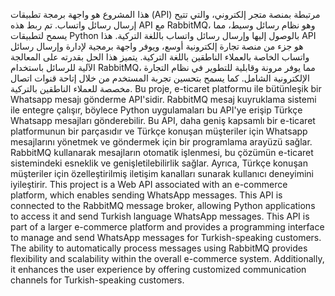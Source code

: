 هذا المشروع هو واجهة برمجة تطبيقات (API) مرتبطة بمنصة متجر إلكتروني، والتي تتيح إرسال رسائل واتساب. تم ربط هذه API مع RabbitMQ، وهو نظام رسائل وسيط، مما يسمح لتطبيقات Python بالوصول إليها وإرسال رسائل واتساب باللغة التركية. هذا API هو جزء من منصة تجارة إلكترونية أوسع، ويوفر واجهة برمجية لإدارة وإرسال رسائل واتساب الخاصة بالعملاء الناطقين باللغة التركية. يتميز هذا الحل بقدرته على المعالجة الآلية للرسائل باستخدام RabbitMQ، مما يوفر مرونة وقابلية للتطوير في نظام التجارة الإلكترونية الشامل. كما يسمح بتحسين تجربة المستخدم من خلال إتاحة قنوات اتصال مخصصة للعملاء الناطقين بالتركية.
Bu proje, e-ticaret platformu ile bütünleşik bir Whatsapp mesajı gönderme API'sidir. RabbitMQ mesaj kuyruklama sistemi ile entegre çalışır, böylece Python uygulamaları bu API'ye erişip Türkçe Whatsapp mesajları gönderebilir. Bu API, daha geniş kapsamlı bir e-ticaret platformunun bir parçasıdır ve Türkçe konuşan müşteriler için Whatsapp mesajlarını yönetmek ve göndermek için bir programlama arayüzü sağlar. RabbitMQ kullanarak mesajların otomatik işlenmesi, bu çözümün e-ticaret sistemindeki esneklik ve genişletilebilirlik sağlar. Ayrıca, Türkçe konuşan müşteriler için özelleştirilmiş iletişim kanalları sunarak kullanıcı deneyimini iyileştirir.
This project is a Web API associated with an e-commerce platform, which enables sending WhatsApp messages. This API is connected to the RabbitMQ message broker, allowing Python applications to access it and send Turkish language WhatsApp messages. This API is part of a larger e-commerce platform and provides a programming interface to manage and send WhatsApp messages for Turkish-speaking customers. The ability to automatically process messages using RabbitMQ provides flexibility and scalability within the overall e-commerce system. Additionally, it enhances the user experience by offering customized communication channels for Turkish-speaking customers.
